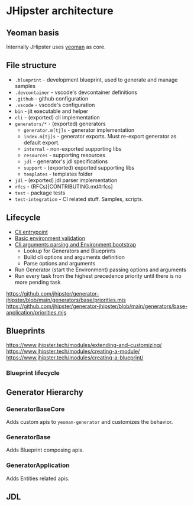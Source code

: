 # JHipster architecture

## Yeoman basis

Internally JHipster uses [yeoman](https://yeoman.io) as core.

## File structure

- `.blueprint`          - development blueprint, used to generate and manage samples 
- `.devcontainer`       - vscode's devcontainer definitions
- `.github`             - github configuration
- `.vscode`             - vscode's configuration
- `bin`                 - jit executable and helper
- `cli`                 - (exported) cli implementation
- `generators/*`        - (exported) generators
  - `generator.m[tj]s`  - generator implementation
  - `index.m[tj]s`      - generator exports. Must re-export generator as default export.
  - `internal`          - non-exported supporting libs
  - `resources`         - supporting resources
  - `jdl`               - generator's jdl specifications
  - `support`           - (exported) exported supporting libs
  - `templates`         - templates folder
- `jdl`                 - (exported) jdl parser implementation
- `rfcs`                - (RFCs)[CONTRIBUTING.md#rfcs]
- `test`                - package tests
- `test-integration`    - CI related stuff. Samples, scripts.

## Lifecycle

- [Cli entrypoint](https://github.com/jhipster/generator-jhipster/blob/main/cli/jhipster.cjs)
- [Basic environment validation](https://github.com/jhipster/generator-jhipster/blob/main/cli/cli.mjs)
- [Cli arguments parsing and Environment bootstrap](https://github.com/jhipster/generator-jhipster/blob/main/cli/program.mjs)
  - Lookup for Generators and Blueprints
  - Build cli options and arguments definition
  - Parse options and arguments
- Run Generator (start the Environment) passing options and arguments
- Run every task from the highest precedence priority until there is no more pending task

https://github.com/jhipster/generator-jhipster/blob/main/generators/base/priorities.mjs
https://github.com/jhipster/generator-jhipster/blob/main/generators/base-application/priorities.mjs

## Blueprints

https://www.jhipster.tech/modules/extending-and-customizing/
https://www.jhipster.tech/modules/creating-a-module/
https://www.jhipster.tech/modules/creating-a-blueprint/

### Blueprint lifecycle

## Generator Hierarchy

### GeneratorBaseCore

Adds custom apis to `yeoman-generator` and customizes the behavior.

### GeneratorBase

Adds Blueprint composing apis.

### GeneratorApplication

Adds Entities related apis.

## JDL
